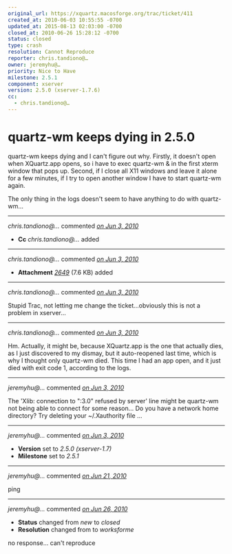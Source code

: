 ```yaml
---
original_url: https://xquartz.macosforge.org/trac/ticket/411
created_at: 2010-06-03 10:55:55 -0700
updated_at: 2015-08-13 02:03:00 -0700
closed_at: 2010-06-26 15:28:12 -0700
status: closed
type: crash
resolution: Cannot Reproduce
reporter: chris.tandiono@…
owner: jeremyhu@…
priority: Nice to Have
milestone: 2.5.1
component: xserver
version: 2.5.0 (xserver-1.7.6)
cc:
  - chris.tandiono@…
---
```


quartz-wm keeps dying in 2.5.0
==============================


quartz-wm keeps dying and I can't figure out why. Firstly, it doesn't open when XQuartz.app opens, so i have to exec quartz-wm & in the first xterm window that pops up. Second, if I close all X11 windows and leave it alone for a few minutes, if I try to open another window I have to start quartz-wm again.

The only thing in the logs doesn't seem to have anything to do with quartz-wm...



---

*chris.tandiono@…* commented *[on Jun 3, 2010](https://xquartz.macosforge.org/trac/ticket/411#comment:1 "June 3, 2010 at 10:56 AM PDT")*

-   **Cc** *chris.tandiono@…* added



---

*chris.tandiono@…* commented *[on Jun 3, 2010](https://xquartz.macosforge.org/trac/attachment/ticket/411/2649 "June 3, 2010 at 10:56 AM PDT")*

-   **Attachment** *[2649](../attachment/ticket/411/2649)* (7.6 KB) added



---

*chris.tandiono@…* commented *[on Jun 3, 2010](https://xquartz.macosforge.org/trac/ticket/411#comment:2 "June 3, 2010 at 10:57 AM PDT")*

Stupid Trac, not letting me change the ticket...obviously this is not a problem in xserver...



---

*chris.tandiono@…* commented *[on Jun 3, 2010](https://xquartz.macosforge.org/trac/ticket/411#comment:3 "June 3, 2010 at 11:01 AM PDT")*

Hm. Actually, it might be, because XQuartz.app is the one that actually dies, as I just discovered to my dismay, but it auto-reopened last time, which is why I thought only quartz-wm died. This time I had an app open, and it just died with exit code 1, according to the logs.



---

*jeremyhu@…* commented *[on Jun 3, 2010](https://xquartz.macosforge.org/trac/ticket/411#comment:4 "June 3, 2010 at 10:55 PM PDT")*

The 'Xlib: connection to ":3.0" refused by server' line might be quartz-wm not being able to connect for some reason... Do you have a network home directory? Try deleting your ~/.Xauthority file ...



---

*jeremyhu@…* commented *[on Jun 3, 2010](https://xquartz.macosforge.org/trac/ticket/411#comment:5 "June 3, 2010 at 10:56 PM PDT")*

-   **Version** set to *2.5.0 (xserver-1.7)*
-   **Milestone** set to *2.5.1*



---

*jeremyhu@…* commented *[on Jun 21, 2010](https://xquartz.macosforge.org/trac/ticket/411#comment:6 "June 21, 2010 at 9:36 AM PDT")*

ping



---

*jeremyhu@…* commented *[on Jun 26, 2010](https://xquartz.macosforge.org/trac/ticket/411#comment:7 "June 26, 2010 at 3:28 PM PDT")*

-   **Status** changed from *new* to *closed*
-   **Resolution** changed from to *worksforme*

no response... can't reproduce



